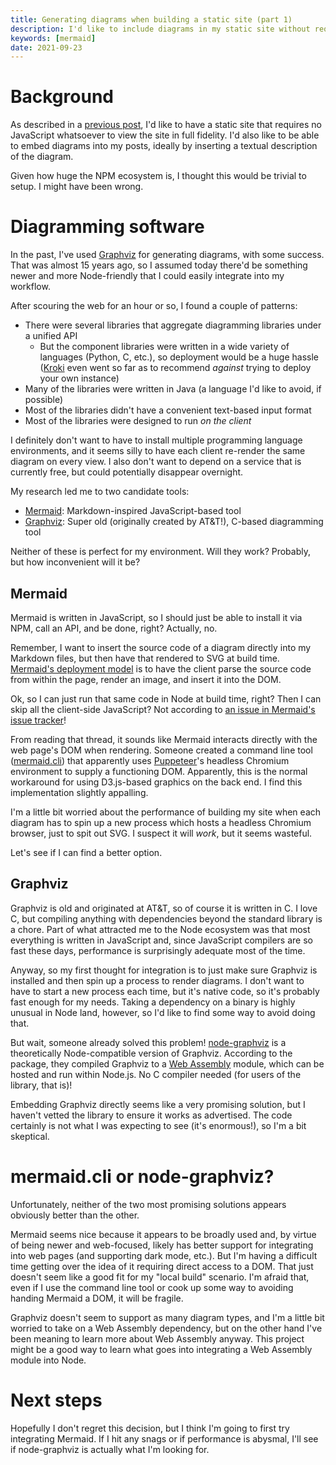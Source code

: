 ```yaml
---
title: Generating diagrams when building a static site (part 1)
description: I'd like to include diagrams in my static site without requiring any client JavaScript. Here's an overview of the problem.
keywords: [mermaid]
date: 2021-09-23
---
```

# Background
As described in a [previous post](overview.md), I'd like to have a static site that requires no JavaScript whatsoever to view the site in full fidelity. I'd also like to be able to embed diagrams into my posts, ideally by inserting a textual description of the diagram.

Given how huge the NPM ecosystem is, I thought this would be trivial to setup. I might have been wrong.

# Diagramming software
In the past, I've used [Graphviz](https://graphviz.org/) for generating diagrams, with some success. That was almost 15 years ago, so I assumed today there'd be something newer and more Node-friendly that I could easily integrate into my workflow.

After scouring the web for an hour or so, I found a couple of patterns:

* There were several libraries that aggregate diagramming libraries under a unified API
  * But the component libraries were written in a wide variety of languages (Python, C, etc.), so deployment would be a huge hassle ([Kroki](https://kroki.io/) even went so far as to recommend *against* trying to deploy your own instance)
* Many of the libraries were written in Java (a language I'd like to avoid, if possible)
* Most of the libraries didn't have a convenient text-based input format
* Most of the libraries were designed to run *on the client*

I definitely don't want to have to install multiple programming language environments, and it seems silly to have each client re-render the same diagram on every view. I also don't want to depend on a service that is currently free, but could potentially disappear overnight.

My research led me to two candidate tools:

* [Mermaid](https://mermaid-js.github.io/mermaid/#/): Markdown-inspired JavaScript-based tool
* [Graphviz](https://graphviz.org/): Super old (originally created by AT&T!), C-based diagramming tool

Neither of these is perfect for my environment. Will they work? Probably, but how inconvenient will it be?

## Mermaid
Mermaid is written in JavaScript, so I should just be able to install it via NPM, call an API, and be done, right? Actually, no.

Remember, I want to insert the source code of a diagram directly into my Markdown files, but then have that rendered to SVG at build time. [Mermaid's deployment model](https://mermaid-js.github.io/mermaid/#/n00b-gettingStarted) is to have the client parse the source code from within the page, render an image, and insert it into the DOM.

Ok, so I can just run that same code in Node at build time, right? Then I can skip all the client-side JavaScript? Not according to [an issue in Mermaid's issue tracker](https://github.com/mermaid-js/mermaid/issues/146)!

From reading that thread, it sounds like Mermaid interacts directly with the web page's DOM when rendering. Someone created a command line tool ([mermaid.cli](https://github.com/mermaidjs/mermaid.cli)) that apparently uses [Puppeteer](https://github.com/puppeteer/puppeteer)'s headless Chromium environment to supply a functioning DOM. Apparently, this is the normal workaround for using D3.js-based graphics on the back end. I find this implementation slightly appalling.

I'm a little bit worried about the performance of building my site when each diagram has to spin up a new process which hosts a headless Chromium browser, just to spit out SVG. I suspect it will *work*, but it seems wasteful.

Let's see if I can find a better option.

## Graphviz
Graphviz is old and originated at AT&T, so of course it is written in C. I love C, but compiling anything with dependencies beyond the standard library is a chore. Part of what attracted me to the Node ecosystem was that most everything is written in JavaScript and, since JavaScript compilers are so fast these days, performance is surprisingly adequate most of the time.

Anyway, so my first thought for integration is to just make sure Graphviz is installed and then spin up a process to render diagrams. I don't want to have to start a new process each time, but it's native code, so it's probably fast enough for my needs. Taking a dependency on a binary is highly unusual in Node land, however, so I'd like to find some way to avoid doing that.

But wait, someone already solved this problem! [node-graphviz](https://github.com/JosephusPaye/node-graphviz) is a theoretically Node-compatible version of Graphviz. According to the package, they compiled Graphviz to a [Web Assembly](https://webassembly.org/) module, which can be hosted and run within Node.js. No C compiler needed (for users of the library, that is)!

Embedding Graphviz directly seems like a very promising solution, but I haven't vetted the library to ensure it works as advertised. The code certainly is not what I was expecting to see (it's enormous!), so I'm a bit skeptical.

# mermaid.cli or node-graphviz?
Unfortunately, neither of the two most promising solutions appears obviously better than the other.

Mermaid seems nice because it appears to be broadly used and, by virtue of being newer and web-focused, likely has better support for integrating into web pages (and supporting dark mode, etc.). But I'm having a difficult time getting over the idea of it requiring direct access to a DOM. That just doesn't seem like a good fit for my "local build" scenario. I'm afraid that, even if I use the command line tool or cook up some way to avoiding handing Mermaid a DOM, it will be fragile.

Graphviz doesn't seem to support as many diagram types, and I'm a little bit worried to take on a Web Assembly dependency, but on the other hand I've been meaning to learn more about Web Assembly anyway. This project might be a good way to learn what goes into integrating a Web Assembly module into Node.

# Next steps
Hopefully I don't regret this decision, but I think I'm going to first try integrating Mermaid. If I hit any snags or if performance is abysmal, I'll see if node-graphviz is actually what I'm looking for.
